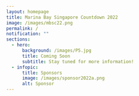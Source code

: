 ```yaml
---
layout: homepage
title: Marina Bay Singapore Countdown 2022
image: /images/mbsc22.png
permalink: /
notification: ""
sections:
  - hero:
      background: /images/P5.jpg
      title: Coming Soon
      subtitle: Stay tuned for more information!
  - infopic:
      title: Sponsors
      image: /images/sponsor2022a.png
      alt: Sponsor
---
```

